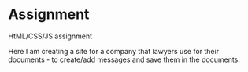 # Assignment
HtML/CSS/JS assignment

Here I am creating a site for a company that lawyers use for their documents - 
to create/add messages and save them in the documents.
